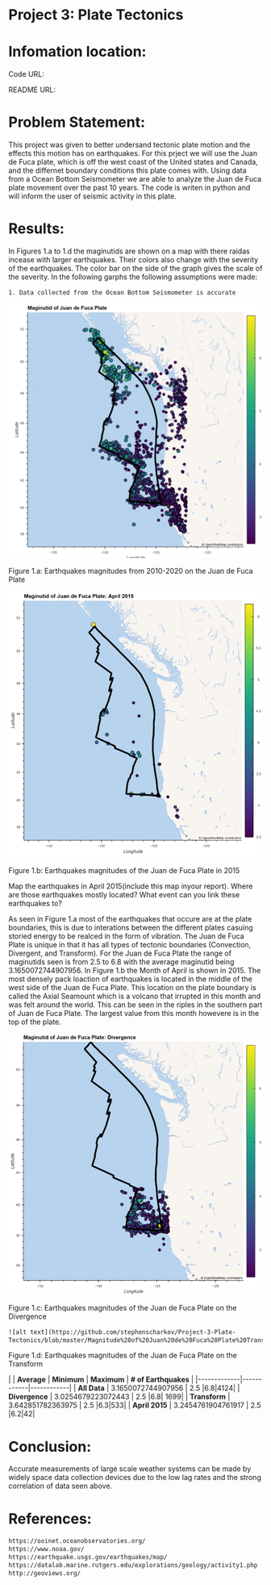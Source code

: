 #  Project 3: Plate Tectonics

# Infomation location:

  Code URL:
  
  README URL: 
  
# Problem Statement:

  This project was given to better undersand tectonic plate motion and the effects this motion has on earthquakes. For this prject 
  we will use the Juan de Fuca plate, which is off the west coast of the United states and Canada, and the differnet boundary conditions this
  plate comes with. Using data from a Ocean Bottom Seismometer we are able to analyze the Juan de Fuca plate movement over the past 10 years.
  The code is writen in python and will inform the user of seismic activity in this plate. 

# Results:
  
  In Figures 1.a to 1.d the maginutids are shown on a map with there raidas incease with larger earthquakes. Their colors also change with the severity of the earthquakes. The color bar on the side of the graph gives the scale of the severity. 
  In the following garphs the following assumptions were made: 
  
    1. Data collected from the Ocean Bottom Seismometer is accurate
  
  ![alt text](https://github.com/stephenscharkov/Project-3-Plate-Tectonics/blob/master/Magnitude%20of%20Juan%20de%20Fuca%20Plate.PNG)
  
  Figure 1.a: Earthquakes magnitudes from 2010-2020 on the Juan de Fuca Plate
  
  ![alt text](https://github.com/stephenscharkov/Project-3-Plate-Tectonics/blob/master/Magnitude%20of%20Juan%20de%20Fuca%20Plate%20April%202015.PNG)
  
  Figure 1.b: Earthquakes magnitudes of the Juan de Fuca Plate in 2015
  

Map the earthquakes in April 2015(include this map inyour report). Where are those earthquakes mostly located? What event can you link these earthquakes to? 

  As seen in Figure 1.a most of the earthquakes that occure are at the plate boundaries, this is due to interations between the different plates casuing storied energy to be realced in the form of vibration. The Juan de Fuca Plate is unique in that it has all types of tectonic boundaries (Convection, Divergent, and Transform). For the Juan de Fuca Plate the range of maginutids seen is from 2.5 to 6.8 with the average maginutid being 3.1650072744907956. 
  In Figure 1.b the Month of April is shown in 2015. The most densely pack loaction of earthquakes is located in the middle of the west side of the Juan de Fuca Plate. This location on the plate boundary is called the Axial Seamount which is a volcano that irrupted in this month and was felt around the world. This can be seen in the riples in the southern part of Juan de Fuca Plate. The largest value from this month howevere is in the top of the plate. 

 ![alt text](https://github.com/stephenscharkov/Project-3-Plate-Tectonics/blob/master/Magnitude%20of%20Juan%20de%20Fuca%20Plate%20Divergence.PNG)
 
  Figure 1.c: Earthquakes magnitudes of the Juan de Fuca Plate on the Divergence
  
    ![alt text](https://github.com/stephenscharkov/Project-3-Plate-Tectonics/blob/master/Magnitude%20of%20Juan%20de%20Fuca%20Plate%20Transform.PNG)

  Figure 1.d: Earthquakes magnitudes of the Juan de Fuca Plate on the Transform
  
  
|  | __Average__ | __Minimum__ | __Maximum__ | __# of Earthquakes__ |
|-------------|------------|------------|
| __All Data__   |   3.1650072744907956   | 2.5      |6.8|4124|
| __Divergence__ | 3.0254679223072443 | 2.5     |6.8| 1699|
| __Transform__ | 3.642851782363975 | 2.5     |6.3|533|
| __April 2015__ | 3.2454761904761917 | 2.5     |6.2|42|
  
  # Conclusion:
  
  Accurate measurements of large scale weather systems can be made by widely space data collection devices due to the low lag rates and the strong correlation of data seen above. 
  
  # References:
  
    https://ooinet.oceanobservatories.org/ 
    https://www.noaa.gov/ 
    https://earthquake.usgs.gov/earthquakes/map/
    https://datalab.marine.rutgers.edu/explorations/geology/activity1.php
    http://geoviews.org/
  
